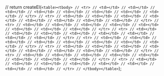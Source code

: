 // return createEl(`<table><tbody> // <tr> // <td></td> // <td></td> // <td></td> // <td></td> // <td></td> // <td></td> // <td></td> // <td></td> // </tr> // <tr> // <td></td> // <td></td> // <td></td> // <td></td> // <td></td> // <td></td> // <td></td> // <td></td> // </tr> // <tr> // <td></td> // <td></td> // <td></td> // <td></td> // <td></td> // <td></td> // <td></td> // <td></td> // </tr> // <tr> // <td></td> // <td></td> // <td></td> // <td></td> // <td></td> // <td></td> // <td></td> // <td></td> // </tr> // <tr> // <td></td> // <td></td> // <td></td> // <td></td> // <td></td> // <td></td> // <td></td> // <td></td> // </tr> // <tr> // <td></td> // <td></td> // <td></td> // <td></td> // <td></td> // <td></td> // <td></td> // <td></td> // </tr> // <tr> // <td></td> // <td></td> // <td></td> // <td></td> // <td></td> // <td></td> // <td></td> // <td></td> // </tr> // <tr> // <td></td> // <td></td> // <td></td> // <td></td> // <td></td> // <td></td> // <td></td> // <td></td> // </tr> // </tbody></table>`);
